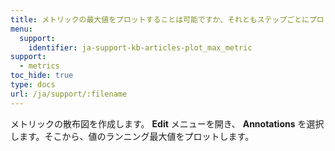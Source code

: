```yaml
---
title: メトリックの最大値をプロットすることは可能ですか、それともステップごとにプロットする必要がありますか？
menu:
  support:
    identifier: ja-support-kb-articles-plot_max_metric
support:
  - metrics
toc_hide: true
type: docs
url: /ja/support/:filename
---
```

メトリックの散布図を作成します。 **Edit** メニューを開き、 **Annotations** を選択します。そこから、値のランニング最大値をプロットします。
